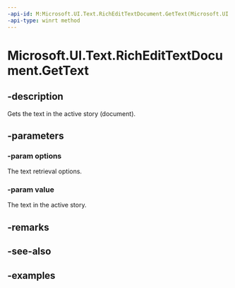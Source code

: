 ```yaml
---
-api-id: M:Microsoft.UI.Text.RichEditTextDocument.GetText(Microsoft.UI.Text.TextGetOptions,System.String@)
-api-type: winrt method
---
```


<!-- Method syntax.
public void RichEditTextDocument.GetText(TextGetOptions options, String value)
-->

# Microsoft.UI.Text.RichEditTextDocument.GetText

## -description
Gets the text in the active story (document).

## -parameters

### -param options

The text retrieval options.

### -param value

The text in the active story.

## -remarks

## -see-also

## -examples

